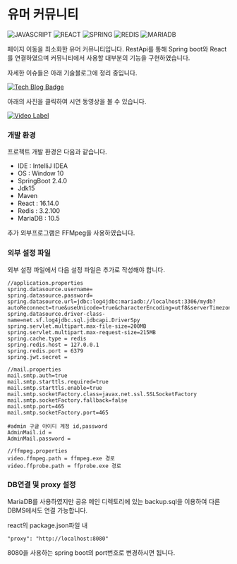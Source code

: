 # 유머 커뮤니티

![JAVASCRIPT](https://img.shields.io/badge/Javascript-F7DF1E?style=plastic&logo=Javascript&logoColor=white)
![REACT](https://img.shields.io/badge/REACT-61DAFB?style=plastic&logo=REACT&logoColor=white)
![SPRING](https://img.shields.io/badge/SPRING-6DB33F?style=plastic&logo=SPRING&logoColor=white)
![REDIS](https://img.shields.io/badge/REDIS-DC382D?style=plastic&logo=REDIS&logoColor=white)
![MARIADB](https://img.shields.io/badge/MariaDB-003545?style=plastic&logo=MariaDB&logoColor=white)


페이지 이동을 최소화한 유머 커뮤니티입니다.
RestApi를 통해 Spring boot와 React를 연결하였으며 커뮤니티에서 사용할 대부분의 기능을 구현하였습니다.


자세한 이슈들은 아래 기술블로그에 정리 중입니다.


[![Tech Blog Badge](http://img.shields.io/badge/-Tech%20blog-black?style=flat-square&logo=github&link=https://fri-seono.tistory.com/)](https://fri-seono.tistory.com/)

아래의 사진을 클릭하여 시연 동영상을 볼 수 있습니다.

[![Video Label](https://user-images.githubusercontent.com/47937302/113028395-2e396e80-91c6-11eb-9cc9-7bdadda7ca82.png)](https://youtu.be/qTR4-21yZHU)


### 개발 환경

프로젝트 개발 환경은 다음과 같습니다.

* IDE : IntelliJ IDEA
* OS : Window 10
* SpringBoot 2.4.0
* Jdk15
* Maven
* React : 16.14.0
* Redis : 3.2.100
* MariaDB : 10.5

추가 외부프로그램은 FFMpeg을 사용하였습니다.

### 외부 설정 파일

외부 설정 파일에서 다음 설정 파일은 추가로 작성해야 합니다.

```
//application.properties
spring.datasource.username=
spring.datasource.password=
spring.datasource.url=jdbc:log4jdbc:mariadb://localhost:3306/mydb?autoReconnect=true&useUnicode=true&characterEncoding=utf8&serverTimezone=UTC
spring.datasource.driver-class-name=net.sf.log4jdbc.sql.jdbcapi.DriverSpy
spring.servlet.multipart.max-file-size=200MB
spring.servlet.multipart.max-request-size=215MB
spring.cache.type = redis
spring.redis.host = 127.0.0.1
spring.redis.port = 6379
spring.jwt.secret = 

//mail.properties
mail.smtp.auth=true
mail.smtp.starttls.required=true
mail.smtp.starttls.enable=true
mail.smtp.socketFactory.class=javax.net.ssl.SSLSocketFactory
mail.smtp.socketFactory.fallback=false
mail.smtp.port=465
mail.smtp.socketFactory.port=465

#admin 구글 아이디 계정 id,password
AdminMail.id = 
AdminMail.password = 

//ffmpeg.properties
video.ffmpeg.path = ffmpeg.exe 경로
video.ffprobe.path = ffprobe.exe 경로

```

### DB연결 및 proxy 설정

MariaDB를 사용하였지만 공유 메인 디렉토리에 있는 backup.sql을 이용하여 다른 DBMS에서도 연결 가능합니다.

react의 package.json파일 내 
```
"proxy": "http://localhost:8080"
```
8080을 사용하는 spring boot의 port번호로 변경하시면 됩니다.





